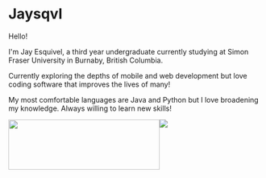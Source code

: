 # Jaysqvl

Hello!

I'm Jay Esquivel, a third year undergraduate currently studying at Simon Fraser University in Burnaby, British Columbia.

Currently exploring the depths of mobile and web development but love coding software that improves the lives of many!

My most comfortable languages are Java and Python but I love broadening my knowledge. Always willing to learn new skills!

<div style="display: flex; flex-direction: row;">
 <img class="img" src="https://github-readme-stats-liard-sigma.vercel.app/api?username=jsqvl&hide=contribs,issues&show_icons=true&count_private=true&theme=dark&include_all_commits=true" width="300" height="100"/>
 <img class="img" src="https://github-readme-stats-liard-sigma.vercel.app/api/top-langs/?username=jsqvl&theme=dark&langs_count=10&layout=compact&exclude_repo=CS221,CS213" />
</div>
